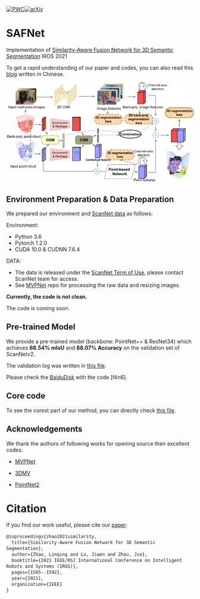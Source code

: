 [![PWC](https://img.shields.io/endpoint.svg?url=https://paperswithcode.com/badge/similarity-aware-fusion-network-for-3d/semantic-segmentation-on-scannet)](https://paperswithcode.com/sota/semantic-segmentation-on-scannet?p=similarity-aware-fusion-network-for-3d)[![arXiv](https://img.shields.io/badge/arXiv-2107.01579-b31b1b.svg)](https://arxiv.org/abs/2107.01579)

# SAFNet
Implementation of [Similarity-Aware Fusion Network for 3D Semantic Segmentation](https://arxiv.org/abs/2107.01579) IROS 2021

To get a rapid understanding of our paper and codes, you can also read this [blog](https://zhuanlan.zhihu.com/p/446708961) written in Chinese.

![](./pipeline.png)

## Environment Preparation & Data Preparation

We prepared our environment and [ScanNet data](http://kaldir.vc.in.tum.de/scannet_benchmark/) as follows: 

Environment: 

  - Python 3.6
  - Pytorch 1.2.0
  - CUDA 10.0 & CUDNN 7.6.4
 
DATA: 

  - The data is released under the [ScanNet Term of Use](http://kaldir.vc.in.tum.de/scannet/ScanNet_TOS.pdf), please contact ScanNet team for access.
  - See [MVPNet](https://github.com/maxjaritz/mvpnet) repo for processing the raw data and resizing images.

<!-- ## Training -->

<!-- Pre-train 2D networks on the 2D semantic segmentation task.
```bash
python mvpnet/train_2d.py --cfg configs/scannet/unet_resnet34.yaml
```
 -->
 **Currently, the code is not clean.**
 
 The code is coming soon.
 
 ## Pre-trained Model
 
 We provide a pre-trained model (backbone: PointNet++ & ResNet34) which achieves **68.54% mIoU** and **88.07% Accuracy** on the validation set of ScanNetv2.
 
 The validation log was written in [this file](./log.test.07-07_22-52-27.ivg-221.txt).
 
 Please check the [BaiduDisk](https://pan.baidu.com/s/1-0TTaVea42OHyh8Z1tBBvw) with the code [f4n6].
 
 
## Core code

To see the corest part of our method, you can directly check [this file](./safnet/models/safnet_3d_late_fusion_attention_linear_mapping.py).
 
## Acknowledgements
We thank the authors of following works for opening source their excellent codes.

  - [MVPNet](https://github.com/maxjaritz/mvpnet)
  
  - [3DMV](https://github.com/angeladai/3DMV)

  - [PointNet2](https://github.com/charlesq34/pointnet2)

# Citation
If you find our work useful, please cite our [paper](https://arxiv.org/abs/2107.01579):
```
@inproceedings{zhao2021similarity,
  title={Similarity-Aware Fusion Network for 3D Semantic Segmentation},
  author={Zhao, Linqing and Lu, Jiwen and Zhou, Jie},
  booktitle={2021 IEEE/RSJ International Conference on Intelligent Robots and Systems (IROS)},
  pages={1585--1592},
  year={2021},
  organization={IEEE}
}
```
